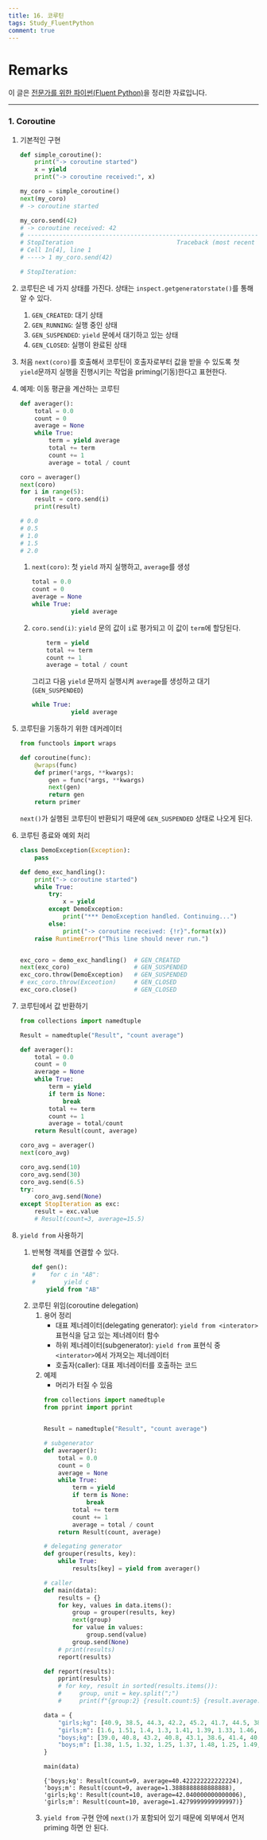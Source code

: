```yaml
---
title: 16. 코루틴
tags: Study_FluentPython
comment: true
---
```


# Remarks
이 글은 [전문가를 위한 파이썬(Fluent Python)](https://books.google.co.kr/books/about/%EC%A0%84%EB%AC%B8%EA%B0%80%EB%A5%BC_%EC%9C%84%ED%95%9C_%ED%8C%8C%EC%9D%B4%EC%8D%AC.html?id=NJpIDwAAQBAJ&printsec=frontcover&source=kp_read_button&redir_esc=y#v=onepage&q&f=false)을 정리한 자료입니다.

<!--more-->

---

### 1. Coroutine
1. 기본적인 구현
    ```python
    def simple_coroutine():
        print("-> coroutine started")
        x = yield
        print("-> coroutine received:", x)

    my_coro = simple_coroutine()
    next(my_coro)
    # -> coroutine started

    my_coro.send(42)
    # -> coroutine received: 42
    # ---------------------------------------------------------------------------
    # StopIteration                             Traceback (most recent call last)
    # Cell In[4], line 1
    # ----> 1 my_coro.send(42)

    # StopIteration: 
    ```
2. 코루틴은 네 가지 상태를 가진다. 상태는 `inspect.getgeneratorstate()`를 통해 알 수 있다.
    1. `GEN_CREATED`: 대기 상태
    2. `GEN_RUNNING`: 실행 중인 상태
    3. `GEN_SUSPENDED`: `yield` 문에서 대기하고 있는 상태
    4. `GEN_CLOSED`: 실행이 완료된 상태
3. 처음 `next(coro)`를 호출해서 코루틴이 호출자로부터 값을 받을 수 있도록 첫 `yield`문까지 실행을 진행시키는 작업을 priming(기동)한다고 표현한다.
4. 예제: 이동 평균을 계산하는 코루틴
    ```python
    def averager():
        total = 0.0
        count = 0
        average = None
        while True:
            term = yield average
            total += term
            count += 1
            average = total / count

    coro = averager()
    next(coro)
    for i in range(5):
        result = coro.send(i)
        print(result)

    # 0.0
    # 0.5
    # 1.0
    # 1.5
    # 2.0
    ```
    1. `next(coro)`: 첫 `yield` 까지 실행하고, `average`를 생성
        ```python
        total = 0.0
        count = 0
        average = None
        while True:
                   yield average
        ```
    2. `coro.send(i)`: `yield` 문의 값이 `i`로 평가되고 이 값이 `term`에 할당된다.
        ```python
            term = yield
            total += term
            count += 1
            average = total / count
        ```
        그리고 다음 `yield` 문까지 실행시켜 `average`를 생성하고 대기(`GEN_SUSPENDED`)
        ```python
        while True:
                   yield average
        ```
5. 코루틴을 기동하기 위한 데커레이터
    ```python
    from functools import wraps

    def coroutine(func):
        @wraps(func)
        def primer(*args, **kwargs):
            gen = func(*args, **kwargs)
            next(gen)
            return gen
        return primer
    ```
    `next()`가 실행된 코루틴이 반환되기 때문에 `GEN_SUSPENDED` 상태로 나오게 된다.
6. 코루틴 종료와 예외 처리
    ```python
    class DemoException(Exception):
        pass

    def demo_exc_handling():
        print("-> coroutine started")
        while True:
            try:
                x = yield
            except DemoException:
                print("*** DemoException handled. Continuing...")
            else:
                print("-> coroutine received: {!r}".format(x))
        raise RuntimeError("This line should never run.")


    exc_coro = demo_exc_handling()  # GEN_CREATED
    next(exc_coro)                  # GEN_SUSPENDED
    exc_coro.throw(DemoException)   # GEN_SUSPENDED
    # exc_coro.throw(Exceotion)     # GEN_CLOSED
    exc_coro.close()                # GEN_CLOSED
    ```
7. 코루틴에서 값 반환하기
    ```python
    from collections import namedtuple

    Result = namedtuple("Result", "count average")

    def averager():
        total = 0.0
        count = 0
        average = None
        while True:
            term = yield
            if term is None:
                break
            total += term
            count += 1
            average = total/count
        return Result(count, average)

    coro_avg = averager()
    next(coro_avg)

    coro_avg.send(10)
    coro_avg.send(30)
    coro_avg.send(6.5)
    try:
        coro_avg.send(None)
    except StopIteration as exc:
        result = exc.value
        # Result(count=3, average=15.5)
    ```

8. `yield from` 사용하기
    1. 반복형 객체를 연결할 수 있다.
        ```python
        def gen():
        #    for c in "AB":
        #        yield c
            yield from "AB"
        ```
    2. 코루틴 위임(coroutine delegation)
        1. 용어 정리
            - 대표 제너레이터(delegating generator): `yield from <interator>` 표현식을 담고 있는 제너레이터 함수
            - 하위 제너레이터(subgenerator): `yield from` 표현식 중 `<interator>`에서 가져오는 제너레이터
            - 호출자(caller): 대표 제너레이터를 호출하는 코드
        2. 예제
            - 머리가 터질 수 있음
            ```python
            from collections import namedtuple
            from pprint import pprint


            Result = namedtuple("Result", "count average")

            # subgenerator
            def averager():
                total = 0.0
                count = 0
                average = None
                while True:
                    term = yield
                    if term is None:
                        break
                    total += term
                    count += 1
                    average = total / count
                return Result(count, average)

            # delegating generator
            def grouper(results, key):
                while True:
                    results[key] = yield from averager()

            # caller
            def main(data):
                results = {}
                for key, values in data.items():
                    group = grouper(results, key)
                    next(group)
                    for value in values:
                        group.send(value)
                    group.send(None)
                # print(results)
                report(results)

            def report(results):
                pprint(results)
                # for key, result in sorted(results.items()):
                #     group, unit = key.split(";")
                #     print(f"{group:2} {result.count:5} {result.average:10.2f} {unit}")

            data = {
                "girls;kg": [40.9, 38.5, 44.3, 42.2, 45.2, 41.7, 44.5, 38.0, 40.6, 44.5],
                "girls;m": [1.6, 1.51, 1.4, 1.3, 1.41, 1.39, 1.33, 1.46, 1.45, 1.43],
                "boys;kg": [39.0, 40.8, 43.2, 40.8, 43.1, 38.6, 41.4, 40.6, 36.3],
                "boys;m": [1.38, 1.5, 1.32, 1.25, 1.37, 1.48, 1.25, 1.49, 1.46],
            }

            main(data)
            ```
            ```
            {'boys;kg': Result(count=9, average=40.422222222222224),
            'boys;m': Result(count=9, average=1.3888888888888888),
            'girls;kg': Result(count=10, average=42.040000000000006),
            'girls;m': Result(count=10, average=1.4279999999999997)}
            ```
        3. `yield from` 구현 안에 `next()`가 포함되어 있기 때문에 외부에서 먼저 priming 하면 안 된다.
